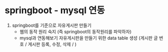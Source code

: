 #  springboot - mysql 연동
1. springboot를 기준으로 자유게시판 만들기
    + 웹의 동작 원리 숙지 (즉 springboot의 동작원리를 파악하자)
    + mysql과 연동해보기 
        자유게시판을 만들기 위한 data table 생성
        (게시판 글 번호 / 게시판 등록, 수정, 삭제 / )
        